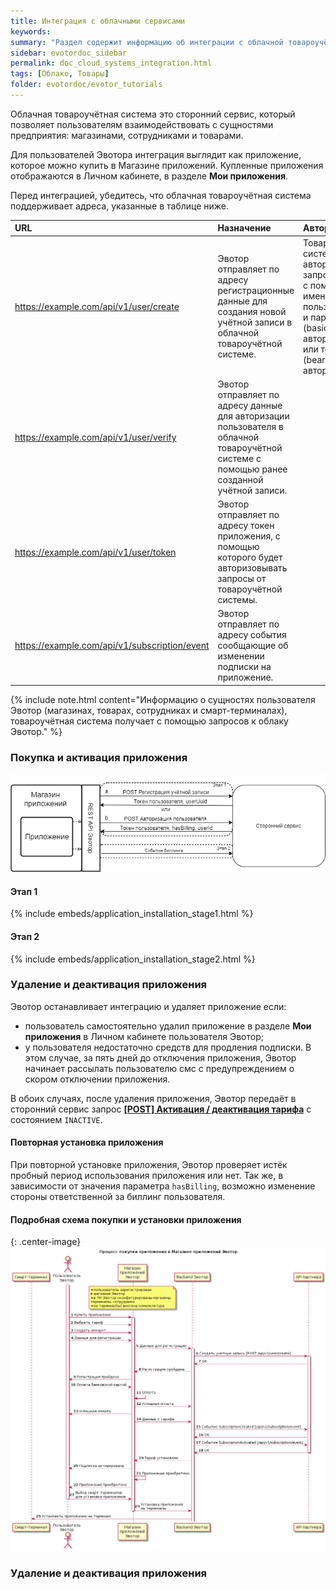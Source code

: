 ```yaml
---
title: Интеграция с облачными сервисами
keywords:
summary: "Раздел содержит информацию об интеграции с облачной товароучётной системой."
sidebar: evotordoc_sidebar
permalink: doc_cloud_systems_integration.html
tags: [Облако, Товары]
folder: evotordoc/evotor_tutorials
---
```


Облачная товароучётная система это сторонний сервис, который позволяет  пользователям взаимодействовать с сущностями предприятия: магазинами, сотрудниками и товарами.

Для пользователей Эвотора интеграция выглядит как приложение, которое можно купить в Магазине приложений. Купленные приложения отображаются в Личном кабинете, в разделе **Мои приложения**.

Перед интеграцией, убедитесь, что облачная  товароучётная система поддерживает адреса, указанные в таблице ниже.

|   URL      |   Назначение   |       Авторизация      |     Дополнительно   |
|:-----------|:---------------|:-----------------------|:--------------------|
| https://example.com/api/v1/user/create | Эвотор отправляет по адресу регистрационные данные для создания новой учётной записи в облачной товароучётной системе. | Товароучётная система авторизует запрос облака с помощью имени пользователя и пароля (basic-авторизация) или токена (bearer-авторизация).|                       |
| https://example.com/api/v1/user/verify | Эвотор отправляет по адресу данные для авторизации пользователя в облачной товароучётной системе с помощью ранее созданной учётной записи.|           |
| https://example.com/api/v1/user/token  | Эвотор отправляет по адресу токен приложения, с помощью которого будет авторизовывать запросы от товароучётной системы.|                     |
| https://example.com/api/v1/subscription/event  | Эвотор отправляет по адресу события сообщающие об изменении подписки на приложение.|                     |

{% include note.html content="Информацию о сущностях пользователя Эвотор (магазинах, товарах, сотрудниках и смарт-терминалах), товароучётная система получает с помощью запросов к облаку Эвотор." %}

### Покупка и активация приложения

![Схема покупки и активации приложения](images/cloud_application_handling.png "Схема покупки и активации приложения")

#### Этап 1

{% include embeds/application_installation_stage1.html %}

#### Этап 2

{% include embeds/application_installation_stage2.html %}

### Удаление и деактивация приложения

Эвотор останавливает интеграцию и удаляет приложение если:

* пользователь самостоятельно удалил приложение в разделе **Мои приложения** в Личном кабинете пользователя Эвотор;
* у пользователя недостаточно средств для продления подписки.
  В этом случае, за пять дней до отключения приложения, Эвотор начинает рассылать пользователю смс с предупреждением о скором отключении приложения.

В обоих случаях, после удаления приложения, Эвотор передаёт в сторонний сервис запрос [**\[POST\] Активация / деактивация тарифа**](https://goo.gl/V71Guj) с состоянием `INACTIVE`.

#### Повторная установка приложения

При повторной установке приложения, Эвотор проверяет истёк пробный период использования приложения или нет. Так же, в зависимости от значения параметра `hasBilling`, возможно изменение стороны ответственной за биллинг пользователя.

#### Подробная схема покупки и установки приложения

{: .center-image}
![](images/market_app_install_schema.png)

### Удаление и деактивация приложения
